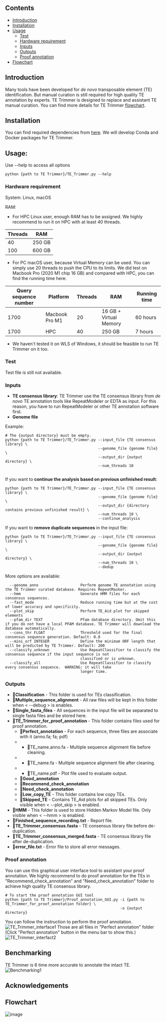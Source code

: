 ## Contents
- [Introduction](#Introduction)
- [Installation](#Installation)
- [Usage](#Usage)
  - [Test](#Test)
  - [Hardware requirement](#Hardware-requirement)
  - [Inputs](#Inputs) 
  - [Outputs](#Outputs)
  - [Proof annotation](#Proof-annotation)
- [Flowchart](#Flowchart)

## Introduction
Many tools have been developed for *de novo* transposable element (TE) identification. But manual 
curation is still required for high quality TE annotation by experts. TE Trimmer is designed to replace and assistant
TE manual curation. You can find more details for TE Trimmer [flowchart](#Flowchart).

## Installation
You can find required dependencies from [here](https://github.com/qjiangzhao/TE-Trimmer/blob/Jiangzhao_TE_trimmer/TE_Trimmer_dependencies). 
We will develop Conda and Docker packages for TE Trimmer.

## Usage:
Use --help to access all options

```commandline
python {path to TE Trimmer}/TE_Trimmer.py --help
```
### Hardware requirement
System: Linux, macOS

RAM:
- For HPC Linux user, enough RAM has to be assigned. We highly recommend to run it on HPC with at least 40 threads.

| Threads | RAM    |
|---------|--------|
| 40      | 250 GB |
| 100     | 600 GB |

- For PC macOS user, because Virtual Memory can be used. You can simply use 20 threads to push the CPU to its limits. We did
test on Macbook Pro (2020 M1 chip 16 GB) and compared with HPC, you can find the running time here:

| Query sequence number | Platform       | Threads | RAM                    | Running time |
|-----------------------|----------------|---------|------------------------|--------------| 
| 1700                  | Macbook Pro M1 | 20      | 16 GB + Virtual Memory | 60 hours     |
| 1700                  | HPC            | 40      | 250 GB                 | 7 hours      | 

- We haven't tested it on WLS of Windows, it should be feasible to run TE Trimmer on it too. 

### Test
Test file is still not available.

### Inputs
 
- **TE consensus library**: TE Trimmer use the TE consensus library from *de novo* TE annotation tools like RepeatModeler or EDTA as input. 
For this reason, you have to run RepeatModeler or other TE annotation software first. 
- **Genome file**

Example:

```commandline
# The {output directory} must be empty.
python {path to TE Trimmer}/TE_Trimmer.py --input_file {TE consensus library} \
                                          --genome_file {genome file} \
                                          --output_dir {output directory} \
                                          --num_threads 10
                                          
```
If you want to **continue the analysis based on previous unfinished result**:
```commandline
python {path to TE Trimmer}/TE_Trimmer.py --input_file {TE consensus library} \
                                          --genome_file {genome file} \
                                          --output_dir {directory contains previous unfinished result} \
                                          --num_threads 10 \
                                          --continue_analysis
```
If you want to **remove duplicate sequences** in the input file:
```commandline
python {path to TE Trimmer}/TE_Trimmer.py --input_file {TE consensus library} \
                                          --genome_file {genome file} \
                                          --output_dir {output directory} \
                                          --num_threads 10 \
                                          --dedup    
```
More options are available:
```commandline
  --genome_anno                   Perform genome TE annotation using the TE Trimmer curated database. Requires RepeatMasker.
  --hmm                           Generate HMM files for each consensus sequences.
  --fast_mode                     Reduce running time but at the cost of lower accuracy and specificity.
  --plot_skip                     Perform TE_Aid plot for skipped elements
  --pfam_dir TEXT                 Pfam database directory. Omit this if you do not have a local PFAM database. TE Trimmer will download the database automatically.
  --cons_thr FLOAT                Threshold used for the final consensus sequence generation. Default: 0.8
  --mini_orf INTEGER              Define the minimum ORF length that will be predicted by TE Trimmer. Default: 200
  --classify_unknown              Use RepeatClassifier to classify the consensus sequence if the input sequence is not
                                  classified or is unknown.
  --classify_all                  Use RepeatClassifier to classify every consensus sequence.  WARNING: it will take
                                  longer time.
```
### Outputs
- 📁**Classification** - This folder is used for TEs classification.  
- 📁**Multiple_sequence_alignment** - All raw files will be kept in this folder when < --debug > is enables.
- 📁**Single_fasta_files** - All sequences in the input file will be separated to single fasta files and be stored here.
- 📁**TE_Trimmer_for_proof_annotation** - This folder contains files used for proof annotation. 
  - 📁**Perfect_annotation** - For each sequence, three files are associate with it (anno.fa; fa; pdf)
  - - 📄TE_name.anno.fa - Multiple sequence alignment file before cleaning.
  - - 📄TE_name.fa - Multiple sequence alignment file after cleaning.
  - - 📄TE_name.pdf - Plot file used to evaluate output.
  - 📁**Good_annotation** 
  - 📁**Recommend_check_annotation**
  - 📁**Need_check_annotation**
  - 📁**Low_copy_TE** - This folder contains low copy TEs.
  - 📁**Skipped_TE** - Contains TE_Aid plots for all skipped TEs. Only visible when < --plot_skip > is enabled.
- 📁**HMM** - This folder is used to store Hidden Markov Model file. Only visible when < --hmm > is enabled.
- 📄**Finished_sequence_recording.txt** - Report file. 
- 📄**TE_Trimmer_consensus.fasta** - TE consensus library file before de-duplication.
- 📄**TE_Trimmer_consensus_merged.fasta** - TE consensus library file after de-duplication.
- 📄**error_file.txt** - Error file to store all error messages. 

### Proof annotation
You can use this graphical user interface tool to assistant your proof annotation. We highly recommend to do proof 
annotation for the TEs in "Recommend_check_annotation" and "Need_check_annotation" folder to achieve high quality TE
consensus library. 
```commandline
# To start the proof annotation GUI tool
python {path to TE Trimmer}/Proof_annotation_GUI.py -i {path to TE_Trimmer_for_proof_annotation folder} \
                                                    -o {output directory}
```
You can follow the instruction to perform the proof annotation. 
![TE_Trimmer_interface1](https://www.dropbox.com/scl/fi/mynrf8mokblq9egslpsti/Screenshot-2023-10-29-at-12.19.27.png?rlkey=pozzit1llyteux2rhwxnxnn99&raw=1)
Those are all files in "Perfect annotation" folder (Click "Perfect annotation" button in the menu bar to show this.)
![TE_Trimmer_interfact2](https://www.dropbox.com/scl/fi/4nh0u7xvirieb68c5knnw/Screenshot-2023-10-29-at-12.20.14.png?rlkey=m2nfsevhriennsp5vf9s766zr&raw=1)

## Benchmarking
TE Trimmer is 6 time more accurate to annotate the intact TE.
![Benchmarking1](https://www.dropbox.com/scl/fi/v1ex6txe0mb9200gmtir3/Benchamrking_joined2.png?rlkey=i742b8ykyht0zw885r3mj9u64&raw=1)

## Acknowledgements

## Flowchart
![image](https://www.dropbox.com/scl/fi/4s0sd2e0ndic62pyt22dt/TE_Trimmer_vertical_flowchart.png?rlkey=ixwbo1p7h05xhz80nh2j47y2o&raw=1)
